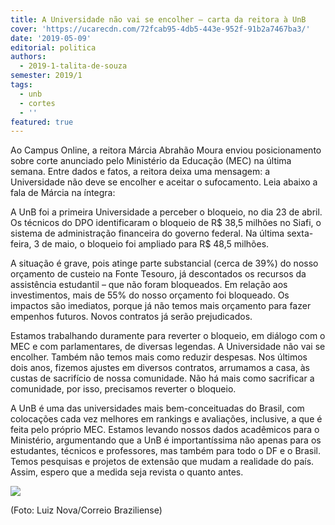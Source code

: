 ```yaml
---
title: A Universidade não vai se encolher – carta da reitora à UnB
cover: 'https://ucarecdn.com/72fcab95-4db5-443e-952f-91b2a7467ba3/'
date: '2019-05-09'
editorial: politica
authors:
  - 2019-1-talita-de-souza
semester: 2019/1
tags:
  - unb
  - cortes
  - ''
featured: true
---
```

Ao Campus Online, a reitora Márcia Abrahão Moura enviou posicionamento sobre corte anunciado pelo Ministério da Educação (MEC) na última semana. Entre dados e fatos, a reitora deixa uma mensagem: a Universidade não deve se encolher e aceitar o sufocamento. Leia abaixo a fala de Márcia na íntegra: 

A UnB foi a primeira Universidade a perceber o bloqueio, no dia 23 de abril. Os técnicos do DPO identificaram o bloqueio de R$ 38,5 milhões no Siafi, o sistema de administração financeira do governo federal. Na última sexta-feira, 3 de maio, o bloqueio foi ampliado para R$ 48,5 milhões.

A situação é grave, pois atinge parte substancial (cerca de 39%) do nosso orçamento de custeio na Fonte Tesouro, já descontados os recursos da assistência estudantil – que não foram bloqueados. Em relação aos investimentos, mais de 55% do nosso orçamento foi bloqueado. Os impactos são imediatos, porque já não temos mais orçamento para fazer empenhos futuros. Novos contratos já serão prejudicados.

Estamos trabalhando duramente para reverter o bloqueio, em diálogo com o MEC e com parlamentares, de diversas legendas. A Universidade não vai se encolher. Também não temos mais como reduzir despesas. Nos últimos dois anos, fizemos ajustes em diversos contratos, arrumamos a casa, às custas de sacrifício de nossa comunidade. Não há mais como sacrificar a comunidade, por isso, precisamos reverter o bloqueio.

A UnB é uma das universidades mais bem-conceituadas do Brasil, com colocações cada vez melhores em rankings e avaliações, inclusive, a que é feita pelo próprio MEC. Estamos levando nossos dados acadêmicos para o Ministério, argumentando que a UnB é importantíssima não apenas para os estudantes, técnicos e professores, mas também para todo o DF e o Brasil. Temos pesquisas e projetos de extensão que mudam a realidade do país. Assim, espero que a medida seja revista o quanto antes.

![](https://ucarecdn.com/4d8f01c2-4a06-433e-ab28-9e4488a6ddbf/)

(Foto: Luiz Nova/Correio Braziliense)
